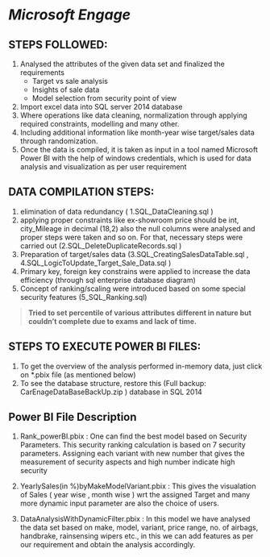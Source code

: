 # ***Microsoft Engage*** 

## **STEPS FOLLOWED:**
1.	Analysed the attributes of the given data set and finalized the requirements 
    - Target vs sale analysis
    - Insights of sale data
    - Model selection from security point of view
2.	Import excel data into SQL server 2014 database
3.	Where operations like data cleaning, normalization through applying required constraints, modelling and many other.
4.	Including additional information like month-year wise target/sales data through randomization.
5.	Once the data is compiled, it is taken as input in a tool named Microsoft Power BI with the help of windows credentials, which is used for data analysis and visualization as per user requirement

## **DATA COMPILATION STEPS:**
1.	elimination of data redundancy ( 1.SQL_DataCleaning.sql )
2.	applying proper constraints like ex-showroom price should be int, city_Mileage in decimal (18,2) also the null columns were analysed and proper steps were taken and so on. For that, necessary steps were carried out (2.SQL_DeleteDuplicateRecords.sql )
3. 	Preparation of target/sales data (3.SQL_CreatingSalesDataTable.sql , 4.SQL_LogicToUpdate_Target_Sale_Data.sql )
4.	Primary key, foreign key constrains were applied to increase the data efficiency (through sql enterprise database diagram)
5.	Concept of ranking/scaling were introduced based on some special security features (5_SQL_Ranking.sql)
> **Tried to set percentile of various attributes different in nature but couldn’t complete due to exams and lack of time.**

 ## **STEPS TO EXECUTE POWER BI FILES:**
1.	To get the overview of the analysis performed in-memory data, just click on *.pbix file (as mentioned below) 
2.	To see the database structure, restore this (Full backup: CarEnageDataBaseBackUp.zip ) database in SQL 2014

## **Power BI File Description**
1. Rank_powerBI.pbix : One can find the best model based on Security Parameters. This security ranking calculation is based on 7 security parameters. Assigning each variant with new number that gives the measurement of security aspects and high number indicate high security

2. YearlySales(in %)byMakeModelVariant.pbix : This gives the visualation of Sales ( year wise , month wise ) wrt the assigned Target and many more dynamic input parameter are also the choice of users.

3. DataAnalysisWithDynamicFilter.pbix : In this model we have analysed the data set based on make, model, variant, price range, no. of airbags, handbrake, rainsensing wipers etc., in this we can add features as per our requirement and obtain the analysis accordingly.

